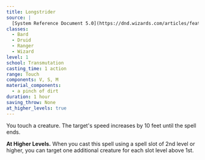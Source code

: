 ```yaml
---
title: Longstrider
source: |
  [System Reference Document 5.0](https://dnd.wizards.com/articles/features/systems-reference-document-srd)
classes:
  - Bard
  - Druid
  - Ranger
  - Wizard
level: 1
school: Transmutation
casting_time: 1 action
range: Touch
components: V, S, M
material_components:
  - a pinch of dirt
duration: 1 hour
saving_throw: None
at_higher_levels: true
---
```


You touch a creature. The target's speed increases by 10 feet until the spell ends.

**At Higher Levels.** When you cast this spell using a spell slot of 2nd level or higher, you can target one additional creature for each slot level above 1st.
